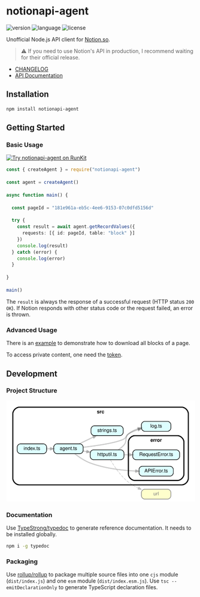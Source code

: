 # notionapi-agent

![version](https://img.shields.io/npm/v/notionapi-agent.svg?style=flat-square&color=007acc&label=version) ![language](https://img.shields.io/badge/language-typescript-blue.svg?style=flat-square) ![license](https://img.shields.io/github/license/dragonman225/notionapi-agent.svg?style=flat-square&label=license&color=08CE5D)

Unofficial Node.js API client for [Notion.so](https://www.notion.so).

> ⚠ If you need to use Notion's API in production, I recommend waiting for their official release.

* [CHANGELOG](CHANGELOG.md)
* [API Documentation](https://notionapi.netlify.com/globals.html)

## Installation

```bash
npm install notionapi-agent
```

## Getting Started

### Basic Usage

[![Try notionapi-agent on RunKit](https://badge.runkitcdn.com/notionapi-agent.svg)](https://npm.runkit.com/notionapi-agent)

```typescript
const { createAgent } = require("notionapi-agent")

const agent = createAgent()

async function main() {

  const pageId = "181e961a-eb5c-4ee6-9153-07c0dfd5156d"

  try {
    const result = await agent.getRecordValues({
      requests: [{ id: pageId, table: "block" }]
    })
    console.log(result)
  } catch (error) {
    console.log(error)
  }

}

main()
```

The `result` is always the response of a successful request (HTTP status `200 OK`). If Notion responds with other status code or the request failed, an error is thrown.

### Advanced Usage

There is an [example](documentation/examples/download-page.ts) to demonstrate how to download all blocks of a page.

To access private content, one need the [token](documentation/get-token/get-token.md).

## Development

### Project Structure

![project structure graph](documentation/dependency-graph.svg)

### Documentation

Use [TypeStrong/typedoc](https://github.com/TypeStrong/typedoc) to generate reference documentation. It needs to be installed globally.

```bash
npm i -g typedoc
```

### Packaging

Use [rollup/rollup](https://github.com/rollup/rollup) to package multiple source files into one `cjs` module (`dist/index.js`) and one `esm` module (`dist/index.esm.js`). Use `tsc --emitDeclarationOnly` to generate TypeScript declaration files.